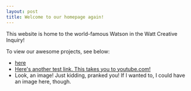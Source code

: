 ```yaml
---
layout: post
title: Welcome to our homepage again!
---
```


This website is home to the world-famous Watson in the Watt Creative Inquiry!

To view our awesome projects, see below:

- [here](about)
- [Here's another test link. This takes you to youtube.com!](https://www.youtube.com)  
- Look, an image! Just kidding, pranked you! If I wanted to, I could have an image here, though.

<div class="flourish-embed flourish-scatter" data-src="visualisation/1434571"><script src="https://public.flourish.studio/resources/embed.js"></script></div>
